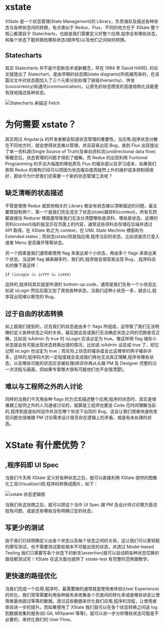 # xstate

XState 是一个状态管理(State Management)的 Library，负责储存及描述各种状态与各种状态间的转换，有点类似于 Redux、Flux，不同的地方在于 XState 整个核心都源自于 Statecharts，也就是我们需要定义好整个应用,程序会有哪些状态，和每个状态下能转换到哪些状态(顺序性)以及他们之间如何转换。

## Statecharts

其实 Statecharts 并不是什麽新技术或新概念，早在 1984 年 David HAREL 的论文就提出了 Statechart，是由早期的状态图(state diagrams)所拓展而来的，在该篇论文中对状态图加入了三个元素分别处理了层级(hierarchy)、併发(concurrency)和通讯(communication)。让原先的状态图变的高度结构化且能更有效地描述各种状态。

![Statecharts 来描述 Fetch](https://imgchr.com/i/sd9FHJ)

# 为何需要 xstate？

其实用过 Angular.js 的开发者都会知道状态管理的重要性，当应用,程序状态分散在不同地方时，就会使得状态难以管理，并且容易出现 Bug，直到 Flux 出现提出了单一资料源(Single Source of Truth)及单向资料流(unidirectional data flow)等概念后，状态管理的问题才得到了缓解。而 Redux 的出现利用 Funtional Programming 的手法大幅度的降低原先 Flux 的複杂度以及学习成本，如果我们依照 Redux 的架构已经可以把因为状态複杂度而陡然上升的维护成本控制得很好，那如今为什麽我们还需要一个新的状态管理工具呢？

## 缺乏清晰的状态描述

不管是使用 Redux 或其他相关的 Library 都会有状态难以清晰描述的问题，最主要原因有两个，第一个是我们完全混合了状态(state)跟资料(context)，所有东西都直接往 Reducer 裡面塞导致我们无法分清楚哪些是资料、哪些是状态。这裡的资料(context)指的是显示在页面上的内容，通常这些资料会存储在后端并透过 API 取得，在 XState 称之为 context，在 UML State Mechine 裡面称为 Extended states；而状态(state)则是指应用,程序当前的状态，比如说是否已登入或者 Menu 是否展开等等状态。

另一个因素是我们通常都使用 flag 来表达某个小状态，再由多个 flags 来表达某个状态，当这种 flag 越来越多时，我们的,程序就会很容易出现 Bug，,程序码会长的像下面这样：

```js
if (isLogin && isYYY && isXXX)
```

这样的,程序码其实就是所谓的 bottom-up code，通常是我们先有一个小状态比如说 isLogin 然后后面又加了其他各种状态，当我们这种小状态一多，就会让,程序容出现难以察觉的 Bug。

## 过于自由的状态转换

如上面我们提到的，过去我们的状态是由多个 flags 所组成，这导致了我们无法明确的定义各种状态之间的关係，最后就会变成我们无法确定状态之间的切换是否正确，比如说 isAdmin 为 true 时 isLogin 应该必定为 true。像这样用 flag 储存小状态就会有可能出现状态转换出错的情况，比如说 isAdmin 设定成 true 了，却忘记把 isLogin 也设定为 true；而实际上状态的複杂度会比这裡举的例子複杂许多，这样的,程序码大到一定程度就会变成我们再也无法真正理解,程序有哪些状态，以及哪些可能的状态应该被处理(除非你再从头跟 PM 及 Designer 完整的过一次流程与画面，但如果专案够大很有可能他们也不会很清楚)。

## 难以与工程师之外的人讨论

同样的当我们今天用各种 flags 的方式去描述整个应用,程序的状态时，其实是很难跟工程师之外的人沟通或讨论的，就算是工程师也要追 Code 花时间理解当前的,程序到底是如何运作并且在哪个状态下出现的 Bug，这会让我们很难快速地发现问题也很难跟 PM 讨论需求设计是否存在逻辑上的矛盾，或是有未处理的状态。

# XState 有什麽优势？

## ,程序码即 UI Spec

当我们今天用 XState 定义好各种状态之后，就可以直接利用 XState 提供的图像化工具(Visualizer)把,程序码转换成图片，如下：

![xstate 状态逻辑图](https://s3.ax1x.com/2021/01/15/sws4SS.png)

当我们有这张图之后，就可以把这个当作 UI Spec 跟 PM 及设计师讨论哪方面流程有问题，或是还有哪些没有明确订定的状态。

## 写更少的测试

由于我们已经明确定义出各个状态以及每个状态之间的关係，这让我们可以更轻鬆的撰写测试，也不需要测试那些根本不可能出现的状态，并透过 Model-based Testing 我们只需要写各个状态下的断言(assertion)就可以自动把各种状态切换的路径都测试完！XState 在这方面也提供了 xstate-test 有完整的范例跟教学。

## 更快速的路径优化

当我们完成一个应用,程序时，最需要做的通常就是使用者体验(User Experience)的优化，我们常常需要利用各种服务来收集各个页面间的转化率或是哪些状态让使用者最快跳过等等的数据。透过这些数据来优化我们应用,程序的流程，让使用者体验进一步的提升。而如果使用了 XState 我们就可以在各个状态转换之间送 log 到数据收集的服务(如 GA, MIXpanel 等等)，就可以进一步分析哪些状态可能是不必要的，来优化我们的 User Flow。
